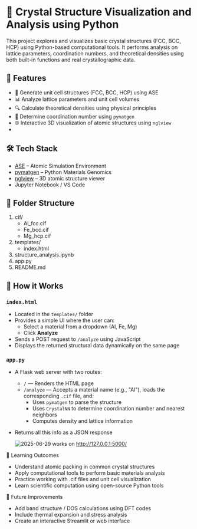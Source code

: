 # 🧱 Crystal Structure Visualization and Analysis using Python

This project explores and visualizes basic crystal structures (FCC, BCC, HCP) using Python-based computational tools. It performs analysis on lattice parameters, coordination numbers, and theoretical densities using both built-in functions and real crystallographic data.


## 🚀 Features

- 📐 Generate unit cell structures (FCC, BCC, HCP) using ASE
- 📊 Analyze lattice parameters and unit cell volumes
- 🔍 Calculate theoretical densities using physical principles
- 🧪 Determine coordination number using `pymatgen`
- 🌐 Interactive 3D visualization of atomic structures using `nglview`
- 

## 🛠️ Tech Stack

- [ASE](https://wiki.fysik.dtu.dk/ase/) – Atomic Simulation Environment
- [pymatgen](https://pymatgen.org/) – Python Materials Genomics
- [nglview](http://nglviewer.org/nglview/) – 3D atomic structure viewer
- Jupyter Notebook / VS Code


## 📂 Folder Structure
1. cif/
   - Al_fcc.cif
   - Fe_bcc.cif
   - Mg_hcp.cif
2. templates/
   - index.html
4. structure_analysis.ipynb
5. app.py
6. README.md

## 🔧 How it Works

### `index.html`

- Located in the `templates/` folder
- Provides a simple UI where the user can:
  - Select a material from a dropdown (Al, Fe, Mg)
  - Click **Analyze**
- Sends a POST request to `/analyze` using JavaScript
- Displays the returned structural data dynamically on the same page

### `app.py`

- A Flask web server with two routes:
  - `/` — Renders the HTML page
  - `/analyze` — Accepts a material name (e.g., "Al"), loads the corresponding `.cif` file, and:
    - Uses `pymatgen` to parse the structure
    - Uses `CrystalNN` to determine coordination number and nearest neighbors
    - Computes density and lattice information
- Returns all this info as a JSON response

  ![2025-06-29](https://github.com/user-attachments/assets/47f33401-f139-4fc8-bc5f-1ad8c7d86fe8)
  works on http://127.0.0.1:5000/


📘 Learning Outcomes

- Understand atomic packing in common crystal structures
- Apply computational tools to perform basic materials analysis
- Practice working with .cif files and unit cell visualization
- Learn scientific computation using open-source Python tools

📌 Future Improvements

- Add band structure / DOS calculations using DFT codes
- Include thermal expansion and stress analysis
- Create an interactive Streamlit or web interface
